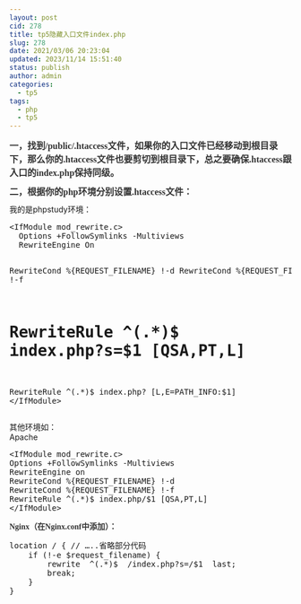 ```yaml
---
layout: post
cid: 278
title: tp5隐藏入口文件index.php
slug: 278
date: 2021/03/06 20:23:04
updated: 2023/11/14 15:51:40
status: publish
author: admin
categories: 
  - tp5
tags: 
  - php
  - tp5
---
```



<p style="margin:10px auto;padding:0px;font-size:12pt;color:#333333;font-family:&quot;white-space:normal;background-color:#FFFFFF;">
	<strong>一，找到/public/.htaccess文件，如果你的入口文件已经移动到根目录下，那么你的.htaccess文件也要剪切到根目录下，总之要确保.htaccess跟入口的index.php保持同级。</strong> 
</p>
<p style="margin:10px auto;padding:0px;font-size:12pt;color:#333333;font-family:&quot;white-space:normal;background-color:#FFFFFF;">
	<strong>二，根据你的php环境分别设置.htaccess文件：</strong> 
</p>
我的是phpstudy环境：<br />
<pre class="prettyprint lang-js linenums">&lt;IfModule mod_rewrite.c&gt;
  Options +FollowSymlinks -Multiviews
  RewriteEngine On

  RewriteCond %{REQUEST_FILENAME} !-d
  RewriteCond %{REQUEST_FILENAME} !-f
 # RewriteRule ^(.*)$ index.php?s=$1 [QSA,PT,L]
   RewriteRule ^(.*)$ index.php?  [L,E=PATH_INFO:$1]
&lt;/IfModule&gt;</pre>
其他环境如：<br />
Apache<br />
<pre class="prettyprint lang-js linenums">&lt;IfModule mod_rewrite.c&gt;
Options +FollowSymlinks -Multiviews
RewriteEngine on
RewriteCond %{REQUEST_FILENAME} !-d
RewriteCond %{REQUEST_FILENAME} !-f
RewriteRule ^(.*)$ index.php/$1 [QSA,PT,L]
&lt;/IfModule&gt;</pre>
<strong style="margin:0px;padding:0px;color:#333333;font-family:&quot;font-size:16px;white-space:normal;background-color:#FFFFFF;">Nginx（在Nginx.conf中添加）：</strong><br />
<pre class="prettyprint lang-js linenums">location / { // …..省略部分代码
    if (!-e $request_filename) {
        rewrite  ^(.*)$  /index.php?s=/$1  last;
        break;
    }
}</pre>
<br />